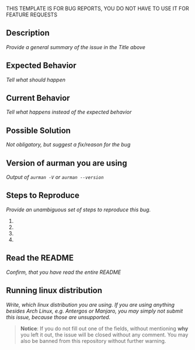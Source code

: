THIS TEMPLATE IS FOR BUG REPORTS,
YOU DO NOT HAVE TO USE IT FOR FEATURE REQUESTS

## Description
_Provide a general summary of the issue in the Title above_

## Expected Behavior
_Tell what should happen_

## Current Behavior
_Tell what happens instead of the expected behavior_

## Possible Solution
_Not obligatory, but suggest a fix/reason for the bug_

## Version of aurman you are using
_Output of `aurman -V` or `aurman --version`_

## Steps to Reproduce
_Provide an unambiguous set of steps to reproduce this bug._

1.
2.
3.
4.

## Read the README
_Confirm, that you have read the entire README_

## Running linux distribution
_Write, which linux distribution you are using.
If you are using anything besides Arch Linux, e.g. Antergos or Manjaro, you may simply not submit this issue, because those are unsupported._

> **Notice**: If you do not fill out one of the fields, without mentioning **why** you left it out, the issue will be closed without any comment.
You may also be banned from this repository without further warning.
